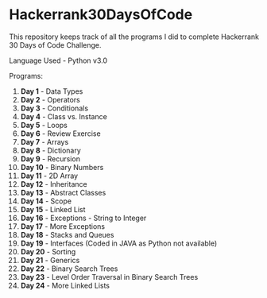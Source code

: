 # Hackerrank30DaysOfCode
This repository keeps track of all the programs I did to complete Hackerrank 30 Days of Code Challenge.

Language Used - Python v3.0

Programs:
1) <b>Day 1</b> - Data Types
2) <b>Day 2</b> - Operators
3) <b>Day 3</b> - Conditionals
4) <b>Day 4</b> - Class vs. Instance
5) <b>Day 5</b> - Loops
6) <b>Day 6</b> - Review Exercise
7) <b>Day 7</b> - Arrays
8) <b>Day 8</b> - Dictionary
9) <b>Day 9</b> - Recursion
10) <b>Day 10</b> - Binary Numbers
11) <b>Day 11</b> - 2D Array
12) <b>Day 12</b> - Inheritance
13) <b>Day 13</b> - Abstract Classes
14) <b>Day 14</b> - Scope
15) <b>Day 15</b> - Linked List
16) <b>Day 16</b> - Exceptions - String to Integer
17) <b>Day 17</b> - More Exceptions
18) <b>Day 18</b> - Stacks and Queues
19) <b>Day 19</b> - Interfaces (Coded in JAVA as Python not available)
20) <b>Day 20</b> - Sorting
21) <b>Day 21</b> - Generics
22) <b>Day 22</b> - Binary Search Trees
23) <b>Day 23</b> - Level Order Traversal in Binary Search Trees
24) <b>Day 24</b> - More Linked Lists
